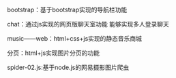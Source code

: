 # 
bootstrap：基于bootstrap实现的导航栏功能

chat：通过js实现的网页版聊天室功能 能够实现多人登录聊天

music——web：html+css+js实现的静态音乐商城

分页：html+js实现图片分页的功能

spider-02.js:基于node.js的网易摄影图片爬虫
